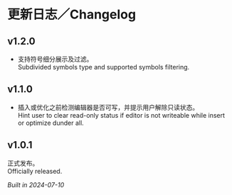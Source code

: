# 更新日志／Changelog

## v1.2.0

- 支持符号细分展示及过滤。  
  Subdivided symbols type and supported symbols filtering.

## v1.1.0

- 插入或优化之前检测编辑器是否可写，并提示用户解除只读状态。  
  Hint user to clear read-only status if editor is not writeable while insert or optimize dunder all.

## v1.0.1

正式发布。  
Officially released.

_Built in 2024-07-10_

